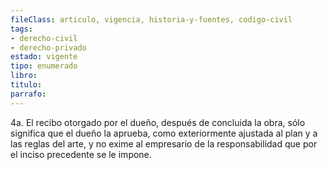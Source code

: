```yaml
---
fileClass: articulo, vigencia, historia-y-fuentes, codigo-civil
tags:
- derecho-civil
- derecho-privado
estado: vigente
tipo: enumerado
libro:
titulo:
parrafo:
---
```

4a. El recibo otorgado por el dueño, después de concluida la obra, sólo significa que el dueño la aprueba, como exteriormente ajustada al plan y a las reglas del arte, y no exime al empresario de la responsabilidad que por el inciso precedente se le impone.
